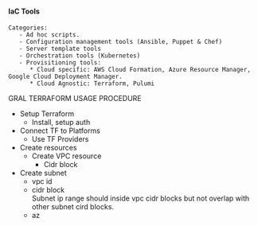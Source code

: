 #### IaC Tools
    Categories:
       - Ad hoc scripts.
       - Configuration management tools (Ansible, Puppet & Chef)
       - Server template tools 
       - Orchestration tools (Kubernetes)
       - Provisitioning tools:  
          * Cloud specific: AWS Cloud Formation, Azure Resource Manager, Google Cloud Deployment Manager.
          * Cloud Agnostic: Terraform, Pulumi
  

GRAL TERRAFORM USAGE PROCEDURE

* Setup Terraform 
  * Install, setup auth
* Connect TF to Platforms 
  * Use TF Providers
* Create resources
  * Create VPC resource
    * Cidr block
* Create subnet
  * vpc id
  * cidr block  
    Subnet ip range should inside vpc cidr blocks but not overlap with other subnet cird blocks.
  * az
